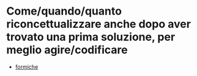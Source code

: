# Come/quando/quanto riconcettualizzare anche dopo aver trovato una prima soluzione, per meglio agire/codificare

- [formiche](../../problemi/formiche)
